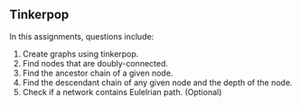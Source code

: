 ## Tinkerpop 

In this assignments, questions include:        
1. Create graphs using tinkerpop.    
2. Find nodes that are doubly-connected.    
3. Find the ancestor chain of a given node.   
4. Find the descendant chain of any given node and the depth of the node.    
5. Check if a network contains Eulelrian path. (Optional) 
